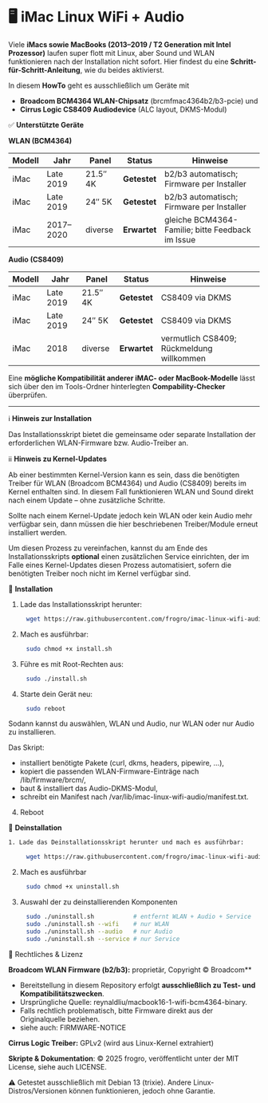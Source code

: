 # 🖥️ iMac Linux WiFi + Audio 
Viele **iMacs sowie MacBooks (2013–2019 / T2 Generation mit Intel Prozessor)** laufen super flott mit Linux, aber Sound und WLAN funktionieren nach der Installation nicht sofort. Hier findest du eine **Schritt-für-Schritt-Anleitung**, wie du beides aktivierst. 

In diesem **HowTo** geht es ausschließlich um Geräte mit

- **Broadcom BCM4364 WLAN-Chipsatz** (brcmfmac4364b2/b3-pcie) und
- **Cirrus Logic CS8409 Audiodevice** (ALC layout, DKMS-Modul)

✅ **Unterstützte Geräte**

**WLAN (BCM4364)**

| Modell | Jahr      | Panel    | Status       | Hinweise                                         |
| ------ | --------- | -------- | ------------ | ------------------------------------------------ |
| iMac   | Late 2019 | 21.5″ 4K | **Getestet** | b2/b3 automatisch; Firmware per Installer        |
| iMac   | Late 2019 | 24″ 5K   | **Getestet** | b2/b3 automatisch; Firmware per Installer        |
| iMac   | 2017–2020 | diverse  | **Erwartet** | gleiche BCM4364-Familie; bitte Feedback im Issue |

**Audio (CS8409)**

| Modell | Jahr      | Panel    | Status       | Hinweise                                  |
| ------ | --------- | -------- | ------------ | ----------------------------------------- |
| iMac   | Late 2019 | 21.5″ 4K | **Getestet** | CS8409 via DKMS                           |
| iMac   | Late 2019 | 24″ 5K   | **Getestet** | CS8409 via DKMS                           |
| iMac   | 2018      | diverse  | **Erwartet** | vermutlich CS8409; Rückmeldung willkommen |

Eine **mögliche Kompatibilität anderer iMAC- oder MacBook-Modelle** lässt sich über den im Tools-Ordner hinterlegten **Compability-Checker** überprüfen.

---
ℹ️ **Hinweis zur Installation**

Das Installationsskript bietet die gemeinsame oder separate Installation der erforderlichen WLAN-Firmware bzw. Audio-Treiber an.

ℹ️ℹ️ **Hinweis zu Kernel-Updates**

Ab einer bestimmten Kernel-Version kann es sein, dass die benötigten Treiber für WLAN (Broadcom BCM4364) und Audio (CS8409) bereits im Kernel enthalten sind. In diesem Fall funktionieren WLAN und Sound direkt nach einem Update – ohne zusätzliche Schritte.

Sollte nach einem Kernel-Update jedoch kein WLAN oder kein Audio mehr verfügbar sein, dann müssen die hier beschriebenen Treiber/Module erneut installiert werden.

Um diesen Prozess zu vereinfachen, kannst du am Ende des Installationsskripts **optional** einen zusätzlichen Service einrichten, der im Falle eines Kernel-Updates diesen Prozess automatisiert, sofern die benötigten Treiber noch nicht im Kernel verfügbar sind. 

🚀 **Installation**

1. Lade das Installationsskript herunter:
```bash
     wget https://raw.githubusercontent.com/frogro/imac-linux-wifi-audio/main/install.sh
```

2. Mach es ausführbar:
```bash
     sudo chmod +x install.sh
```

3. Führe es mit Root-Rechten aus:
```bash
     sudo ./install.sh
```
4. Starte dein Gerät neu:
```bash
     sudo reboot
```

Sodann kannst du auswählen, WLAN und Audio, nur WLAN oder nur Audio zu installieren.

Das Skript:

- installiert benötigte Pakete (curl, dkms, headers, pipewire, …),
- kopiert die passenden WLAN-Firmware-Einträge nach /lib/firmware/brcm/,
- baut & installiert das Audio-DKMS-Modul,
- schreibt ein Manifest nach /var/lib/imac-linux-wifi-audio/manifest.txt.

4. Reboot

🔧 **Deinstallation**
```bash
1. Lade das Deinstallationsskript herunter und mach es ausführbar:

     wget https://raw.githubusercontent.com/frogro/imac-linux-wifi-audio/main/uninstall.sh
```
2. Mach es ausführbar
```bash
     sudo chmod +x uninstall.sh
```
3.  Auswahl der zu deinstallierenden Komponenten

```bash
     sudo ./uninstall.sh           # entfernt WLAN + Audio + Service
     sudo ./uninstall.sh --wifi    # nur WLAN
     sudo ./uninstall.sh --audio   # nur Audio
     sudo ./uninstall.sh --service # nur Service   
```

📜 Rechtliches & Lizenz

**Broadcom WLAN Firmware (b2/b3):** proprietär, Copyright © Broadcom**  
- Bereitstellung in diesem Repository erfolgt **ausschließlich zu Test- und Kompatibilitätszwecken**.
- Ursprüngliche Quelle: reynaldliu/macbook16-1-wifi-bcm4364-binary.
- Falls rechtlich problematisch, bitte Firmware direkt aus der Originalquelle beziehen.
- siehe auch: FIRMWARE-NOTICE

**Cirrus Logic Treiber:**  GPLv2 (wird aus Linux-Kernel extrahiert)

**Skripte & Dokumentation**: © 2025 frogro, veröffentlicht unter der MIT License, siehe auch LICENSE.

⚠️ Getestet ausschließlich mit Debian 13 (trixie). Andere Linux-Distros/Versionen können funktionieren, jedoch ohne Garantie.
